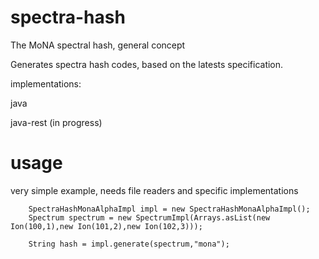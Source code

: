 # spectra-hash
The MoNA spectral hash, general concept

Generates spectra hash codes, based on the latests specification.

implementations:

java

java-rest (in progress)

# usage

very simple example, needs file readers and specific implementations

        SpectraHashMonaAlphaImpl impl = new SpectraHashMonaAlphaImpl();
        Spectrum spectrum = new SpectrumImpl(Arrays.asList(new Ion(100,1),new Ion(101,2),new Ion(102,3)));

        String hash = impl.generate(spectrum,"mona");
